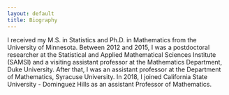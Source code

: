 ```yaml
---
layout: default
title: Biography
---
```

I received my M.S. in Statistics and Ph.D. in Mathematics from the University of Minnesota.
Between 2012 and 2015, I was a postdoctoral researcher at the Statistical and 
Applied Mathematical Sciences Institute (SAMSI) and a visiting assistant professor
at the Mathematics Department, Duke University. After that, I was an assistant professor
at the Department of Mathematics, Syracuse University. In 2018, I joined California State
University - Dominguez Hills as an assistant Professor of Mathematics.

